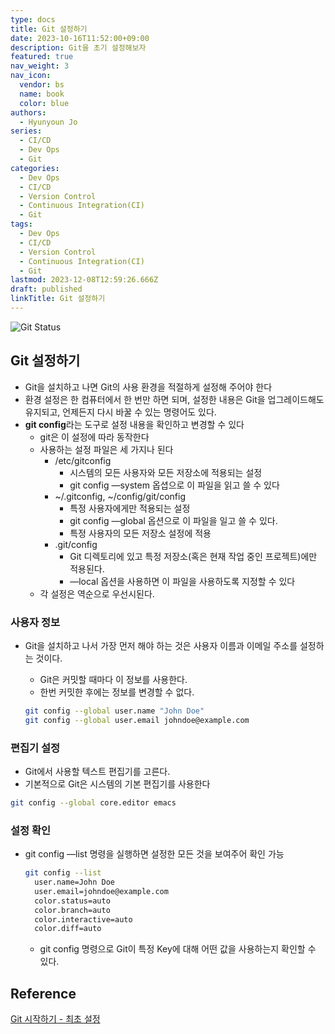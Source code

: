 ```yaml
---
type: docs
title: Git 설정하기
date: 2023-10-16T11:52:00+09:00
description: Git을 초기 설정해보자
featured: true
nav_weight: 3
nav_icon:
  vendor: bs
  name: book
  color: blue
authors:
  - Hyunyoun Jo
series:
  - CI/CD
  - Dev Ops
  - Git
categories:
  - Dev Ops
  - CI/CD
  - Version Control
  - Continuous Integration(CI)
  - Git
tags:
  - Dev Ops
  - CI/CD
  - Version Control
  - Continuous Integration(CI)
  - Git
lastmod: 2023-12-08T12:59:26.666Z
draft: published
linkTitle: Git 설정하기
---
```


![Git Status](/dev-ops/git-init.jpg "https://medium.com/@nmpegetis/git-how-to-start-code-changes-commit-and-push-changes-when-working-in-a-team-dbc6da3cd34c")

## Git 설정하기

- Git을 설치하고 나면 Git의 사용 환경을 적절하게 설정해 주어야 한다
- 환경 설정은 한 컴퓨터에서 한 번만 하면 되며, 설정한 내용은 Git을 업그레이드해도 유지되고, 언제든지 다시 바꿀 수 있는 명령어도 있다.
- **git config**라는 도구로 설정 내용을 확인하고 변경할 수 있다
  - git은 이 설정에 따라 동작한다
  - 사용하는 설정 파일은 세 가지나 된다
    - /etc/gitconfig
      - 시스템의 모든 사용자와 모든 저장소에 적용되는 설정
      - git config —system 옵셥으로 이 파일을 읽고 쓸 수 있다
    - \~/.gitconfig, ~/config/git/config
      - 특정 사용자에게만 적용되는 설정
      - git config —global 옵션으로 이 파일을 일고 쓸 수 있다.
      - 특정 사용자의 모든 저장소 설정에 적용
    - .git/config
      - Git 디렉토리에 있고 특정 저장소(혹은 현재 작업 중인 프로젝트)에만 적용된다.
      - —local 옵션을 사용하면 이 파일을 사용하도록 지정할 수 있다
  - 각 설정은 역순으로 우선시된다.

### **사용자 정보**

- Git을 설치하고 나서 가장 먼저 해야 하는 것은 사용자 이름과 이메일 주소를 설정하는 것이다.

  - Git은 커밋할 때마다 이 정보를 사용한다.
  - 한번 커밋한 후에는 정보를 변경할 수 없다.

  ```bash
  git config --global user.name "John Doe"
  git config --global user.email johndoe@example.com
  ```

### 편집기 설정

- Git에서 사용할 텍스트 편집기를 고른다.
- 기본적으로 Git은 시스템의 기본 편집기를 사용한다

```bash
git config --global core.editor emacs
```

### 설정 확인

- git config —list 명령을 실행하면 설정한 모든 것을 보여주어 확인 가능

  ```bash
  git config --list
    user.name=John Doe
    user.email=johndoe@example.com
    color.status=auto
    color.branch=auto
    color.interactive=auto
    color.diff=auto
  ```

  - git config <key> 명령으로 Git이 특정 Key에 대해 어떤 값을 사용하는지 확인할 수 있다.

## Reference

[Git 시작하기 - 최초 설정](https://git-scm.com/book/ko/v2/%EC%8B%9C%EC%9E%91%ED%95%98%EA%B8%B0-Git-%EC%B5%9C%EC%B4%88-%EC%84%A4%EC%A0%95)
